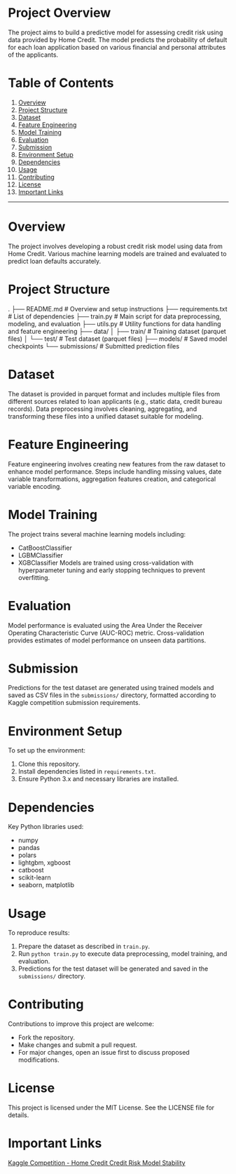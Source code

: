# Project Overview
The project aims to build a predictive model for assessing credit risk using data provided by Home Credit. The model predicts the probability of default for each loan application based on various financial and personal attributes of the applicants.

# Table of Contents
1. [Overview](#overview)
2. [Project Structure](#project-structure)
3. [Dataset](#dataset)
4. [Feature Engineering](#feature-engineering)
5. [Model Training](#model-training)
6. [Evaluation](#evaluation)
7. [Submission](#submission)
8. [Environment Setup](#environment-setup)
9. [Dependencies](#dependencies)
10. [Usage](#usage)
11. [Contributing](#contributing)
12. [License](#license)
13. [Important Links](#important-links)

---

# Overview <a name="overview"></a>
The project involves developing a robust credit risk model using data from Home Credit. Various machine learning models are trained and evaluated to predict loan defaults accurately.

# Project Structure <a name="project-structure"></a>
.
├── README.md               # Overview and setup instructions
├── requirements.txt        # List of dependencies
├── train.py                # Main script for data preprocessing, modeling, and evaluation
├── utils.py                # Utility functions for data handling and feature engineering
├── data/
│   ├── train/              # Training dataset (parquet files)
│   └── test/               # Test dataset (parquet files)
├── models/                 # Saved model checkpoints
└── submissions/            # Submitted prediction files
# Dataset <a name="dataset"></a>
The dataset is provided in parquet format and includes multiple files from different sources related to loan applicants (e.g., static data, credit bureau records). Data preprocessing involves cleaning, aggregating, and transforming these files into a unified dataset suitable for modeling.

# Feature Engineering <a name="feature-engineering"></a>
Feature engineering involves creating new features from the raw dataset to enhance model performance. Steps include handling missing values, date variable transformations, aggregation features creation, and categorical variable encoding.

# Model Training <a name="model-training"></a>
The project trains several machine learning models including:
- CatBoostClassifier
- LGBMClassifier
- XGBClassifier
Models are trained using cross-validation with hyperparameter tuning and early stopping techniques to prevent overfitting.

# Evaluation <a name="evaluation"></a>
Model performance is evaluated using the Area Under the Receiver Operating Characteristic Curve (AUC-ROC) metric. Cross-validation provides estimates of model performance on unseen data partitions.

# Submission <a name="submission"></a>
Predictions for the test dataset are generated using trained models and saved as CSV files in the `submissions/` directory, formatted according to Kaggle competition submission requirements.

# Environment Setup <a name="environment-setup"></a>
To set up the environment:
1. Clone this repository.
2. Install dependencies listed in `requirements.txt`.
3. Ensure Python 3.x and necessary libraries are installed.

# Dependencies <a name="dependencies"></a>
Key Python libraries used:
- numpy
- pandas
- polars
- lightgbm, xgboost
- catboost
- scikit-learn
- seaborn, matplotlib

# Usage <a name="usage"></a>
To reproduce results:
1. Prepare the dataset as described in `train.py`.
2. Run `python train.py` to execute data preprocessing, model training, and evaluation.
3. Predictions for the test dataset will be generated and saved in the `submissions/` directory.

# Contributing <a name="contributing"></a>
Contributions to improve this project are welcome:
- Fork the repository.
- Make changes and submit a pull request.
- For major changes, open an issue first to discuss proposed modifications.

# License <a name="license"></a>
This project is licensed under the MIT License. See the LICENSE file for details.

# Important Links <a name="important-links"></a>
[Kaggle Competition - Home Credit Credit Risk Model Stability](https://www.kaggle.com/competitions/home-credit-credit-risk-model-stability)
